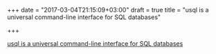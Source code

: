+++
date = "2017-03-04T21:15:09+03:00"
draft = true
title = "usql is a universal command-line interface for SQL databases"

+++

<p><a href="https://github.com/knq/usql">usql is a universal command-line interface for SQL databases</a></p>
